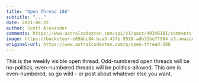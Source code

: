 ```yaml
---
title: "Open Thread 186"
subtitle: "..."
date: 2021-08-22
author: Scott Alexander
comments: https://www.astralcodexten.com/api/v1/post/40346181/comments?&all_comments=true
image: https://bucketeer-e05bbc84-baa3-437e-9518-adb32be77984.s3.amazonaws.com/public/images/bd8d48b9-8b88-4728-bbaf-02924c188546_496x341.png
original-url: https://www.astralcodexten.com/p/open-thread-186
---
```

This is the weekly visible open thread. Odd-numbered open threads will be no-politics, even-numbered threads will be politics-allowed. This one is even-numbered, so go wild - or post about whatever else you want. 
